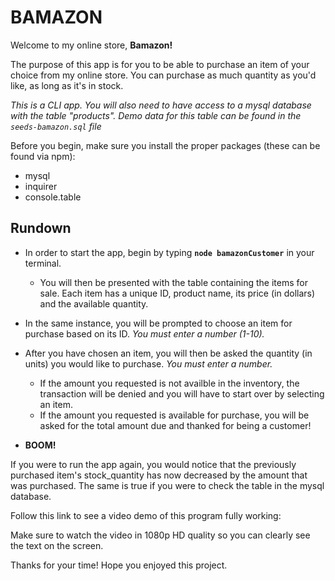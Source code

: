# BAMAZON

Welcome to my online store, **Bamazon!**

The purpose of this app is for you to be able to purchase an item of your choice from my online store. You can purchase as much quantity as you'd like, as long as it's in stock.

*This is a CLI app. You will also need to have access to a mysql database with the table "products". Demo data for this table can be found in the `seeds-bamazon.sql` file*

Before you begin, make sure you install the proper packages (these can be found via npm):
* mysql 
* inquirer
* console.table

## Rundown

* In order to start the app, begin by typing **`node bamazonCustomer`** in your terminal.
    * You will then be presented with the table containing the items for sale. Each item has a unique ID, product name, its price (in dollars) and the available quantity.

* In the same instance, you will be prompted to choose an item for purchase based on its ID. *You must enter a number (1-10).*

* After you have chosen an item, you will then be asked the quantity (in units) you would like to purchase. *You must enter a number.*
    * If the amount you requested is not availble in the inventory, the transaction will be denied and you will have to start over by selecting an item.
    * If the amount you requested is available for purchase, you will be asked for the total amount due and thanked for being a customer!

* **BOOM!**

If you were to run the app again, you would notice that the previously purchased item's stock_quantity has now decreased by the amount that was purchased. The same is true if you were to check the table in the mysql database.

Follow this link to see a video demo of this program fully working: 

Make sure to watch the video in 1080p HD quality so you can clearly see the text on the screen.

Thanks for your time! Hope you enjoyed this project.
